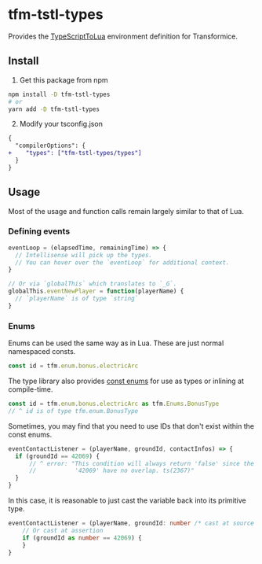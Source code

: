 # tfm-tstl-types

Provides the [TypeScriptToLua](https://github.com/TypeScriptToLua/TypeScriptToLua) environment definition for Transformice.

## Install

1. Get this package from npm

```sh
npm install -D tfm-tstl-types
# or
yarn add -D tfm-tstl-types
```

2. Modify your tsconfig.json

```diff
{
  "compilerOptions": {
+    "types": ["tfm-tstl-types/types"]
  }
}
```

## Usage

Most of the usage and function calls remain largely similar to that of Lua.

### Defining events

```ts
eventLoop = (elapsedTime, remainingTime) => {
  // Intellisense will pick up the types.
  // You can hover over the `eventLoop` for additional context.
}

// Or via `globalThis` which translates to `_G`.
globalThis.eventNewPlayer = function(playerName) {
  // `playerName` is of type `string`
}
```

### Enums

Enums can be used the same way as in Lua. These are just normal namespaced consts.

```ts
const id = tfm.enum.bonus.electricArc
```

The type library also provides [const enums](https://www.typescriptlang.org/docs/handbook/enums.html#const-enums) for use as types or inlining at compile-time.

```ts
const id = tfm.enum.bonus.electricArc as tfm.Enums.BonusType
// ^ id is of type tfm.enum.BonusType
```

Sometimes, you may find that you need to use IDs that don't exist within the const enums.

```ts
eventContactListener = (playerName, groundId, contactInfos) => {
  if (groundId == 42069) {
      // ^ error: "This condition will always return 'false' since the types 'GroundType' and
      //           '42069' have no overlap. ts(2367)"
  }
}
```

In this case, it is reasonable to just cast the variable back into its primitive type.

```ts
eventContactListener = (playerName, groundId: number /* cast at source */, contactInfos) => {
    // Or cast at assertion
    if (groundId as number == 42069) {
    }
}
```
